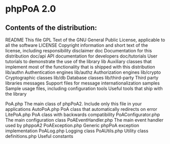 # phpPoA 2.0

## Contents of the distribution:

README                This file
GPL                   Text of the GNU General Public License, applicable to all the software
LICENSE               Copyright information and short text of the license, including responsibility disclaimer
doc                   Documentation for this distribution
doc/api               API documentation for developers
doc/tutorials         User tutorials to demonstrate the use of the library
lib                   Auxiliary classes that implement most of the functionality that is shipped with this distribution
lib/authn             Authentication engines
lib/authz             Authorization engines
lib/crypto            Cryptographic classes
lib/db                Database classes
lib/third-party       Third party libraries
messages              Support files for message internationalization
samples               Sample usage files, including configuration
tools                 Useful tools that ship with the library

PoA.php               The main class of phpPoA2. Include only this file in your applications
AutoPoA.php           PoA class that automatically redirects on error
LitePoA.php           PoA class with backwards compatibility
PoAConfigurator.php   The main configuration class
PoAEventHandler.php   The main event handler used by phppoA2
PoAException.php      Generic phpPoA exception implementation
PoALog.php            Logging class
PoAUtils.php          Utility class
definitions.php       Useful constants
